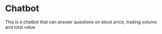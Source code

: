 # Chatbot
This is a chatbot that can answer questions on stock price, trading volume and total value
